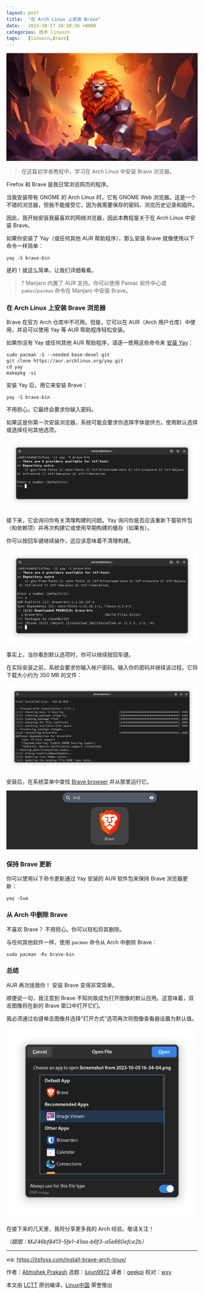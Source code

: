 ```yaml
---
layout: post
title:	"在 Arch Linux 上安装 Brave"
date:	2023-10-17 10:38:36 +0800 
categories:	技术 linuxcn 
tags:	[linuxcn,Brave]
---
```



![](/Asserts/Images/album/202310/17/103648le2r0e688pef1v22.jpg)



> 
> 在这篇初学者教程中，学习在 Arch Linux 中安装 Brave 浏览器。
> 
> 
> 


Firefox 和 Brave 是我日常浏览网页的程序。


当我安装带有 GNOME 的 Arch Linux 时，它有 GNOME Web 浏览器。这是一个不错的浏览器，但我不能接受它，因为我需要保存的密码、浏览历史记录和插件。


因此，我开始安装我最喜欢的网络浏览器，因此本教程是关于在 Arch Linux 中安装 Brave。


如果你安装了 Yay（或任何其他 AUR 帮助程序），那么安装 Brave 就像使用以下命令一样简单：



```
yay -S brave-bin

```

是的！就这么简单。让我们详细看看。



> 
> ? Manjaro 内置了 AUR 支持。你可以使用 Pamac 软件中心或 `pamac`/`pacman` 命令在 Manjaro 中安装 Brave。
> 
> 
> 


### 在 Arch Linux 上安装 Brave 浏览器


Brave 在官方 Arch 仓库中不可用。但是，它可以在 AUR（Arch 用户仓库）中使用，并且可以使用 Yay 等 AUR 帮助程序轻松安装。


如果你没有 Yay 或任何其他 AUR 帮助程序，请逐一使用这些命令来 [安装 Yay](https://itsfoss.com/install-yay-arch-linux/)：



```
sudo pacman -S --needed base-devel git
git clone https://aur.archlinux.org/yay.git
cd yay
makepkg -si

```

安装 Yay 后，用它来安装 Brave：



```
yay -S brave-bin

```

不用担心。它最终会要求你输入密码。


如果这是你第一次安装浏览器，系统可能会要求你选择字体提供方。使用默认选择或选择任何其他选项。


![](/Asserts/Images/album/202310/17/103837ipp9rlttr0gmcctr.png)


接下来，它会询问你有关清理构建的问题。Yay 询问你是否应该重新下载软件包（和依赖项）并再次构建它或使用早期构建的缓存（如果有）。


你可以按回车键继续操作，这应该意味着不清理构建。


![](/Asserts/Images/album/202310/17/103838fcdl6mflwf9ah6tq.png)


事实上，当你看到默认选项时，你可以继续按回车键。


在实际安装之前，系统会要求你输入帐户密码。输入你的密码并继续该过程。它将下载大小约为 350 MB 的文件：


![](/Asserts/Images/album/202310/17/103838qyzf2vqbsdv7a5vw.png)


安装后，在系统菜单中查找 [Brave browser](https://brave.com/) 并从那里运行它。


![](/Asserts/Images/album/202310/17/103838k46md8u4i6zuals2.png)


### 保持 Brave 更新


你可以使用以下命令更新通过 Yay 安装的 AUR 软件包来保持 Brave 浏览器更新：



```
yay -Sua

```

### 从 Arch 中删除 Brave


不喜欢 Brave？ 不用担心。你可以轻松将其删除。


与任何其他软件一样，使用 `pacman` 命令从 Arch 中删除 Brave：



```
sudo pacman -Rs brave-bin

```

### 总结


AUR 再次拯救你！ 安装 Brave 变得非常简单。


顺便说一句，我注意到 Brave 不知何故成为打开图像的默认应用。这意味着，双击图像将在新的 Brave 窗口中打开它们。


我必须通过右键单击图像并选择“打开方式”选项再次将图像查看器设置为默认值。


![Somehow Brave becomes the default image viewer. You should change it](/Asserts/Images/album/202310/17/103839m31iwwhqqjjlvvw8.png)


在接下来的几天里，我将分享更多我的 Arch 经验。敬请关注！


*（题图：MJ/46bf8413-5fe1-41aa-b6f3-a5e660efce2b）*




---


via: <https://itsfoss.com/install-brave-arch-linux/>


作者：[Abhishek Prakash](https://itsfoss.com/author/abhishek/) 选题：[lujun9972](https://github.com/lujun9972) 译者：[geekpi](https://github.com/geekpi) 校对：[wxy](https://github.com/wxy)


本文由 [LCTT](https://github.com/LCTT/TranslateProject) 原创编译，[Linux中国](https://linux.cn/) 荣誉推出
